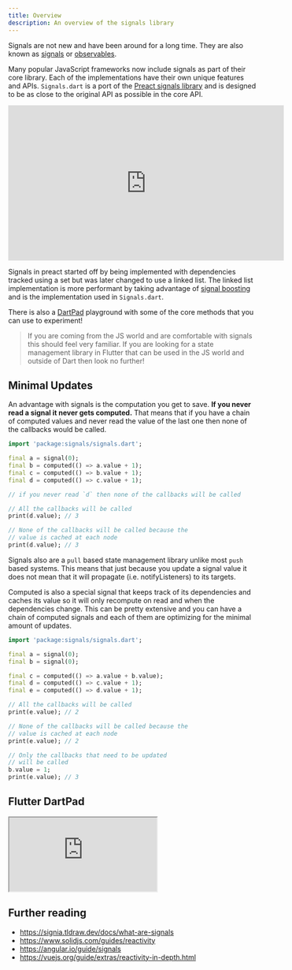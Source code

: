 ```yaml
---
title: Overview
description: An overview of the signals library
---
```


Signals are not new and have been around for a long time. They are also known as [signals](https://en.wikipedia.org/wiki/Signals_and_slots) or [observables](https://en.wikipedia.org/wiki/Observable_pattern).

Many popular JavaScript frameworks now include signals as part of their core library. Each of the implementations have their own unique features and APIs. `Signals.dart` is a port of the [Preact signals library](https://preactjs.com/blog/introducing-signals/) and is designed to be as close to the original API as possible in the core API.

<iframe width="560" height="315" src="https://www.youtube.com/embed/Jp7QBjY5K34?si=qYs2Harl0NogWtqk" title="YouTube video player" frameborder="0" allow="accelerometer; autoplay; clipboard-write; encrypted-media; gyroscope; picture-in-picture; web-share" allowfullscreen></iframe>

Signals in preact started off by being implemented with dependencies tracked using a set but was later changed to use a linked list. The linked list implementation is more performant by taking advantage of [signal boosting](https://preactjs.com/blog/signal-boosting/) and is the implementation used in `Signals.dart`.

There is also a [DartPad](https://dartpad.dev/?id=d5f16f6be22e716d90419e41d10f281a) playground with some of the core methods that you can use to experiment!

> If you are coming from the JS world and are comfortable with signals this should feel very familiar. If you are looking for a state management library in Flutter that can be used in the JS world and outside of Dart then look no further!

## Minimal Updates

An advantage with signals is the computation you get to save. **If you never read a signal it never gets computed.** That means that if you have a chain of computed values and never read the value of the last one then none of the callbacks would be called.

```dart
import 'package:signals/signals.dart';

final a = signal(0);
final b = computed(() => a.value + 1);
final c = computed(() => b.value + 1);
final d = computed(() => c.value + 1);

// if you never read `d` then none of the callbacks will be called

// All the callbacks will be called
print(d.value); // 3

// None of the callbacks will be called because the 
// value is cached at each node
print(d.value); // 3
```

Signals also are a `pull` based state management library unlike most `push` based systems. This means that just because you update a signal value it does not mean that it will propagate (i.e. notifyListeners) to its targets.

Computed is also a special signal that keeps track of its dependencies and caches its value so it will only recompute on read and when the dependencies change. This can be pretty extensive and you can have a chain of computed signals and each of them are optimizing for the minimal amount of updates.

```dart
import 'package:signals/signals.dart';

final a = signal(0);
final b = signal(0);

final c = computed(() => a.value + b.value);
final d = computed(() => c.value + 1);
final e = computed(() => d.value + 1);

// All the callbacks will be called
print(e.value); // 2

// None of the callbacks will be called because the
// value is cached at each node
print(e.value); // 2

// Only the callbacks that need to be updated
// will be called
b.value = 1;
print(e.value); // 3
```

## Flutter DartPad

<iframe src="https://dartpad.dev/?id=1b2f58d30c33ee2ee5c5a159b8867861?theme=dark"></iframe>

## Further reading

- https://signia.tldraw.dev/docs/what-are-signals
- https://www.solidjs.com/guides/reactivity
- https://angular.io/guide/signals
- https://vuejs.org/guide/extras/reactivity-in-depth.html
